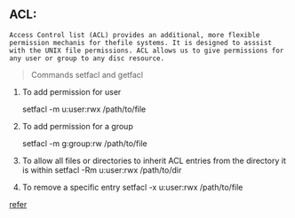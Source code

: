 ## ACL:
    Access Control list (ACL) provides an additional, more flexible permission mechanis for thefile systems. It is designed to asssist with the UNIX file permissions. ACL allows us to give permissions for any user or group to any disc resource.

> Commands
    setfacl and getfacl

1. To add permission for user

    setfacl -m u:user:rwx /path/to/file

2. To add permission for a group

    setfacl -m g:group:rw /path/to/file

3.  To allow all files or directories to inherit ACL entries from the directory it is within 
    setfacl -Rm u:user:rwx /path/to/dir

4. To remove a specific entry
    setfacl -x u:user:rwx /path/to/file



[refer](https://linux.die.net/man/1/setfacl)